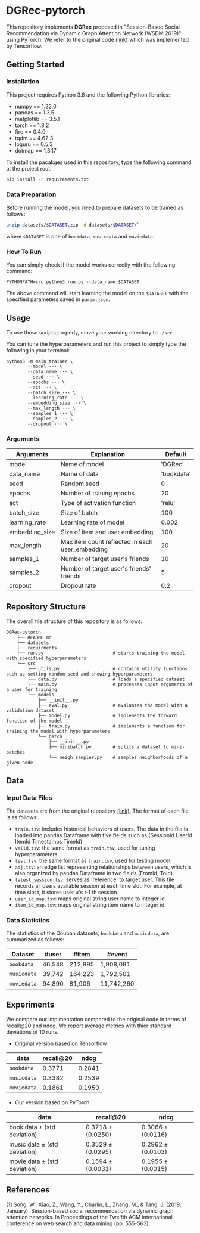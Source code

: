 
# DGRec-pytorch

This repository implements **DGRec** proposed in "Session-Based Social Recommendation via Dynamic Graph Attention Network (WSDM 2019)" using PyTorch. 
We refer to the original code [(link)](https://github.com/DeepGraphLearning/RecommenderSystems/tree/master/socialRec) which was implemented by Tensorflow.

## Getting Started

### Installation

This project requires Python 3.8 and the following Python libraries:
- numpy == 1.22.0
- pandas == 1.3.5
- matplotlib == 3.5.1
- torch == 1.8.2
- fire == 0.4.0
- tqdm == 4.62.3
- loguru == 0.5.3
- dotmap == 1.3.17

To install the pacakges used in this repository, type the following command at the project root:
```bash
pip install -r requirements.txt
```

### Data Preparation

Before running the model, you need to prepare datasets to be trained as follows:
```bash
unzip datasets/$DATASET.zip -d datasets/$DATASET/`
```
where `$DATASET` is one of `bookdata`, `musicdata` and `moviedata`. 


### How To Run
You can simply check if the model works correctly with the following command:
```
PYTHONPATH=src python3 run.py --data_name $DATASET
```
The above command will start learning the model on the `$DATASET` with the specified parameters saved in `param.json`.

## Usage
To use those scripts properly, move your working directory to `./src`.

You can tune the hyperparameters and run this project to simply type the following in your terminal:

```
python3 -m main_trainer \
        --model ··· \
        --data_name ··· \
        --seed ··· \
        --epochs ··· \
        --act ··· \
        --batch_size ··· \
        --learning_rate ··· \
        --embedding_size ··· \
        --max_length ··· \
        --samples_1 ··· \
        --samples_2 ··· \
        --dropout ··· \
```
  
### Arguments

|Arguments|Explanation|Default|
|------|---|---|
|model|Name of model|'DGRec'|
|data_name|Name of data|'bookdata'|
|seed|Random seed|0|
|epochs|Number of traning epochs |20|
|act|Type of activation function|'relu'|
|batch_size|Size of batch|100|
|learning_rate|Learning rate of model|0.002|
|embedding_size|Size of item and user embedding|100|
|max_length|Max item count reflected in each user_embedding|20|
|samples_1|Number of target user's friends|10|
|samples_2|Number of target user's friends' friends|5|
|dropout|Dropout rate|0.2|

## Repository Structure

The overall file structure of this repository is as follows:

```
DGRec-pytorch
    ├── README.md
    ├── datasets                        
    ├── requirments
    ├── run.py                          # starts training the model with specified hyperparameters
    └── src         
        ├── utils.py                    # contains utility functions such as setting random seed and showing hyperparameters
        ├── data.py                     # loads a specified dataset
        ├── main.py                     # processes input arguments of a user for training
        └── models                      
            ├── __init__.py
            ├── eval.py                 # evaluates the model with a validation dataset
            ├── model.py                # implements the forward function of the model
            ├── train.py                # implements a function for training the model with hyperparameters
            └── batch
                ├── __init__.py
                ├── minibatch.py        # splits a dataset to mini-batches
                └── neigh_sampler.py    # samples neighborhoods of a given node
```

## Data

### Input Data Files
The datasets are from the original repository [(link)](https://github.com/DeepGraphLearning/RecommenderSystems/tree/master/socialRec). The format of each file is as follows:

* `train.tsv`: includes historical behaviors of users. The data in the file is loaded into pandas.Dataframe with five fields such as (SessionId UserId ItemId Timestamps TimeId)
* `valid.tsv`: the same format as `train.tsv`, used for tuning hyperparameters.
* `test.tsv`: the same format as `train.tsv`, used for testing model.
* `adj.tsv`: an edge list representing relationships between users, which is also organized by pandas.Dataframe in two fields (FromId, ToId).
* `latest_session.tsv`: serves as 'reference' to target user. This file records all users available session at each time slot. For example, at time slot t, it stores user u's t-1 th session.
* `user_id_map.tsv`: maps original string user name to integer id.
* `item_id_map.tsv`: maps original string item name to integer id.

### Data Statistics
The statistics of the Douban datasets, `bookdata` and `musicdata`, are summarized as follows:

|Dataset|#user|#item|#event|
|------|---|---|---|
|`bookdata`|46,548|212,995|1,908,081|
|`musicdata`|39,742|164,223|1,792,501|
|`moviedata`|94,890|81,906|11,742,260|

## Experiments

We compare our implmentation compared to the original code in terms of recall@20 and ndcg. We report average metrics with thier standard deviations of 10 runs.

* Original version based on Tensorflow

|data|recall@20|ndcg|
|------|---|---|
|`bookdata`|0.3771 |0.2841|
|`musicdata`|0.3382|0.2539|
|`moviedata`|0.1861|0.1950|

* Our version based on PyTorch

|data|recall@20|ndcg|
|------|---|---|
|book data ± (std deviation)|0.3718 ± (0.0250)|0.3066 ± (0.0116)|
|music data ± (std deviation)|0.3529 ± (0.0295)|0.2962 ± (0.0103)|
|movie data ± (std deviation)|0.1594 ± (0.0031)|0.1955 ± (0.0015)|


## References
[1] Song, W., Xiao, Z., Wang, Y., Charlin, L., Zhang, M., & Tang, J. (2019, January). Session-based social recommendation via dynamic graph attention networks. In Proceedings of the Twelfth ACM international conference on web search and data mining (pp. 555-563).
